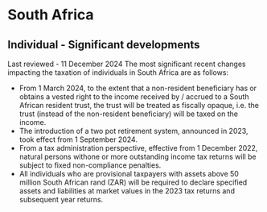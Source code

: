 # South Africa
## Individual - Significant developments
Last reviewed - 11 December 2024
The most significant recent changes impacting the taxation of individuals in South Africa are as follows:
  * From 1 March 2024, to the extent that a non-resident beneficiary has or obtains a vested right to the income received by / accrued to a South African resident trust, the trust will be treated as fiscally opaque, i.e. the trust (instead of the non-resident beneficiary) will be taxed on the income.
  * The introduction of a two pot retirement system, announced in 2023, took effect from 1 September 2024. 
  * From a tax administration perspective, effective from 1 December 2022, natural persons withone or more outstanding income tax returns will be subject to fixed non-compliance penalties.
  * All individuals who are provisional taxpayers with assets above 50 million South African rand (ZAR) will be required to declare specified assets and liabilities at market values in the 2023 tax returns and subsequent year returns.


